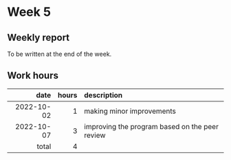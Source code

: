# Week 5

## Weekly report

To be written at the end of the week.

## Work hours

|       date |  hours | description                                                          |
| ---------: | -----: | :------------------------------------------------------------------- |
| 2022-10-02 |      1 | making minor improvements                                            |
| 2022-10-07 |      3 | improving the program based on the peer review                       |
|      total |      4 |                                                                      |
